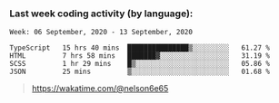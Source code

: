 ### Last week coding activity (by language):

<!--START_SECTION:waka-->
```text
Week: 06 September, 2020 - 13 September, 2020

TypeScript   15 hrs 40 mins  ███████████████▒░░░░░░░░░   61.27 % 
HTML         7 hrs 58 mins   ███████▓░░░░░░░░░░░░░░░░░   31.19 % 
SCSS         1 hr 29 mins    █▒░░░░░░░░░░░░░░░░░░░░░░░   05.86 % 
JSON         25 mins         ▒░░░░░░░░░░░░░░░░░░░░░░░░   01.68 % 
```
<!--END_SECTION:waka-->

> https://wakatime.com/@nelson6e65
